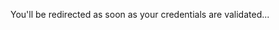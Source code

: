 <head>
  <meta http-equiv='refresh' content='2; URL=https://exxponentialllc.github.io/miniliftDIY/private/ExecutiveSummary#portuguese'>
</head>

You'll be redirected as soon as your credentials are validated... <br>
